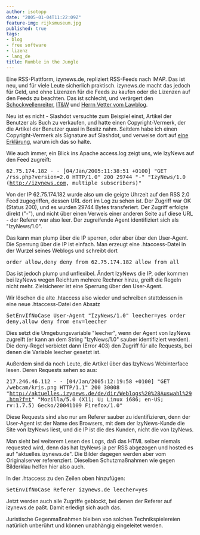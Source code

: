 ```yaml
---
author: isotopp
date: "2005-01-04T11:22:09Z"
feature-img: rijksmuseum.jpg
published: true
tags:
- blog
- free software
- lizenz
- lang_de
title: Rumble in the Jungle
---
```

Eine RSS-Plattform, izynews.de, repliziert RSS-Feeds nach IMAP. Das ist neu, und für viele Leute sicherlich praktisch. izynews.de macht das jedoch für Geld, und ohne Lizenzen für die Feeds zu kaufen oder die Lizenzen auf den Feeds zu beachten. Das ist schlecht, und verärgert den <a href="http://blog.schockwellenreiter.de/7558">Schockwellenreiter</a>, <a href="http://www.industrial-technology-and-witchcraft.de/index.php/ITW/13214">IT&W</a> und <a href="http://www.lawblog.de/index.php/archives/2005/01/04/content-klau/">Herrn Vetter vom Lawblog</a>.

Neu ist es nicht - Slashdot versuchte zum Beispiel einst, Artikel der Benutzer als Buch zu verkaufen, und hatte einen Copyright-Vermerk, der die Artikel der Benutzer quasi in Besitz nahm. Seitdem habe ich einen Copyright-Vermerk als Signature auf Slashdot, und verweise dort auf <a href="http://kris.koehntopp.de/copyright.txt">eine Erklärung</a>, warum ich das so halte.

Wie auch immer, ein Blick ins Apache access.log zeigt uns, wie IzyNews auf den Feed zugreift:


<tt>62.75.174.182 - - [04/Jan/2005:11:38:51 +0100]
  "GET /rss.php?version=2.0 HTTP/1.0" 200 29744
  "-"
  "IzyNews/1.0 (http://izynews.com, multiple subscribers)"</tt>

Von der IP 62.75.174.182 wurde also um die geigte Uhrzeit auf den RSS 2.0 Feed zugegriffen, dessen URL dort im Log zu sehen ist. Der Zugriff war OK (Status 200), und es wurden 29744 Bytes transferiert. Der Zugriff erfolgte direkt ("-"), und nicht über einen Verweis einer anderen Seite auf diese URL - der Referer war also leer. Der zugreifende Agent identifiziert sich als "IzyNews/1.0".

Das kann man plump über die IP sperren, oder aber über den User-Agent. Die Sperrung über die IP ist einfach. Man erzeugt eine .htaccess-Datei in der Wurzel seines Weblogs und schreibt dort

<tt>
order allow,deny
deny from 62.75.174.182
allow from all</tt>

Das ist jedoch plump und unflexibel. Ändert IzyNews die IP, oder kommen bei IzyNews wegen Reichtum mehrere Rechner hinzu, greift die Regeln nicht mehr. Zielsicherer ist eine Sperrung über den User-Agent.

Wir löschen die alte .htaccess also wieder und schreiben stattdessen in eine neue .htaccess-Datei den Absatz

<tt>SetEnvIfNoCase User-Agent "IzyNews/1.0" leecher=yes
order deny,allow
deny from env=leecher</tt>

Dies setzt die Umgebungsvariable "leecher", wenn der Agent von IzyNews zugreift (er kann an dem String "IzyNews/1.0" sauber identifiziert werden). Die deny-Regel verbietet dann (Error 403) den Zugriff für alle Requests, bei denen die Variable leecher gesetzt ist.

Außerdem sind da noch Leute, die Artikel über das IzyNews Webinterface lesen. Deren Requests sehen so aus:

<tt>217.246.46.112 - - [04/Jan/2005:12:19:58 +0100]
  "GET /webcam/kris.png HTTP/1.1" 200 30008
  "http://aktuelles.izynews.de/de/dir/Weblogs%20%28Auswahl%29.htm?f=t"
  "Mozilla/5.0 (X11; U; Linux i686; en-US; rv:1.7.5) Gecko/20041109 Firefox/1.0"</tt>

Diese Requests sind also nur am Referer sauber zu identifizieren, denn der User-Agent ist der Name des Browsers, mit dem der IzyNews-Kunde die Site von IzyNews liest, und die IP ist die des Kunden, nicht die von IzyNews.

Man sieht bei weiterem Lesen des Logs, daß das HTML selber niemals requested wird, denn das hat IzyNews ja per RSS abgezogen und hosted es auf "aktuelles.izynews.de". Die Bilder dagegen werden aber vom Originalserver referenziert. Dieselben Schutzmaßnahmen wie gegen Bilderklau helfen hier also auch.

In der .htaccess zu den Zeilen oben hinzufügen:

<tt>SetEnvIfNoCase Referer izynews.de leecher=yes</tt>

Jetzt werden auch alle Zugriffe geblockt, bei denen der Referer auf izynews.de paßt. Damit erledigt sich auch das.

Juristische Gegenmaßnahmen bleiben von solchen Technikspielereien natürlich unberührt und können unabhängig eingeleitet werden.
